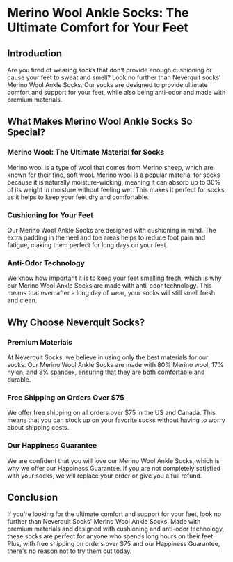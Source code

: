# Merino Wool Ankle Socks: The Ultimate Comfort for Your Feet

## Introduction

Are you tired of wearing socks that don't provide enough cushioning or cause your feet to sweat and smell? Look no further than Neverquit socks' Merino Wool Ankle Socks. Our socks are designed to provide ultimate comfort and support for your feet, while also being anti-odor and made with premium materials.

## What Makes Merino Wool Ankle Socks So Special?

### Merino Wool: The Ultimate Material for Socks

Merino wool is a type of wool that comes from Merino sheep, which are known for their fine, soft wool. Merino wool is a popular material for socks because it is naturally moisture-wicking, meaning it can absorb up to 30% of its weight in moisture without feeling wet. This makes it perfect for socks, as it helps to keep your feet dry and comfortable.

### Cushioning for Your Feet

Our Merino Wool Ankle Socks are designed with cushioning in mind. The extra padding in the heel and toe areas helps to reduce foot pain and fatigue, making them perfect for long days on your feet.

### Anti-Odor Technology

We know how important it is to keep your feet smelling fresh, which is why our Merino Wool Ankle Socks are made with anti-odor technology. This means that even after a long day of wear, your socks will still smell fresh and clean.

## Why Choose Neverquit Socks?

### Premium Materials

At Neverquit Socks, we believe in using only the best materials for our socks. Our Merino Wool Ankle Socks are made with 80% Merino wool, 17% nylon, and 3% spandex, ensuring that they are both comfortable and durable.

### Free Shipping on Orders Over $75

We offer free shipping on all orders over $75 in the US and Canada. This means that you can stock up on your favorite socks without having to worry about shipping costs.

### Our Happiness Guarantee

We are confident that you will love our Merino Wool Ankle Socks, which is why we offer our Happiness Guarantee. If you are not completely satisfied with your socks, we will replace your order or give you a full refund.

## Conclusion

If you're looking for the ultimate comfort and support for your feet, look no further than Neverquit Socks' Merino Wool Ankle Socks. Made with premium materials and designed with cushioning and anti-odor technology, these socks are perfect for anyone who spends long hours on their feet. Plus, with free shipping on orders over $75 and our Happiness Guarantee, there's no reason not to try them out today.